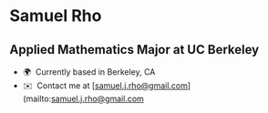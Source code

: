 Samuel Rho
==================================================================================================================================

Applied Mathematics Major at UC Berkeley
----------------------------------------

* 🌍  Currently based in Berkeley, CA
* ✉️  Contact me at [samuel.j.rho@gmail.com](mailto:samuel.j.rho@gmail.com
